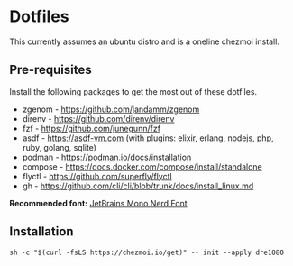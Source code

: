 # Dotfiles

This currently assumes an ubuntu distro and is a oneline chezmoi install.

## Pre-requisites

Install the following packages to get the most out of these dotfiles.

- zgenom - https://github.com/jandamm/zgenom
- direnv - https://github.com/direnv/direnv
- fzf - https://github.com/junegunn/fzf
- asdf - https://asdf-vm.com (with plugins: elixir, erlang, nodejs, php, ruby, golang, sqlite)
- podman - https://podman.io/docs/installation
- compose - https://docs.docker.com/compose/install/standalone
- flyctl - https://github.com/superfly/flyctl
- gh - https://github.com/cli/cli/blob/trunk/docs/install_linux.md

**Recommended font:** [JetBrains Mono Nerd Font](https://github.com/ryanoasis/nerd-fonts/releases/latest/download/JetBrainsMono.tar.xz)

## Installation

`sh -c "$(curl -fsLS https://chezmoi.io/get)" -- init --apply dre1080`
